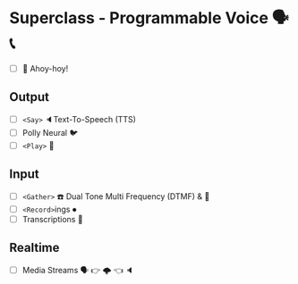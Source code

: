 # Superclass - Programmable Voice 🗣 📞

- [ ] 👋 Ahoy-hoy!

## Output

- [ ] `<Say>` 🔈Text-To-Speech (TTS)
- [ ] Polly Neural 🐦
- [ ] `<Play>` 🎼

## Input

- [ ] `<Gather>` ☎️ Dual Tone Multi Frequency (DTMF) & 🎤
- [ ] `<Record>`ings ⏺
- [ ] Transcriptions 📄

## Realtime

- [ ] Media Streams 🗣 👉 🌩 👈 🔈
